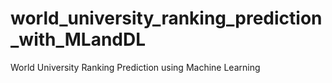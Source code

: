 # world_university_ranking_prediction_with_MLandDL
World University Ranking Prediction using Machine Learning 
